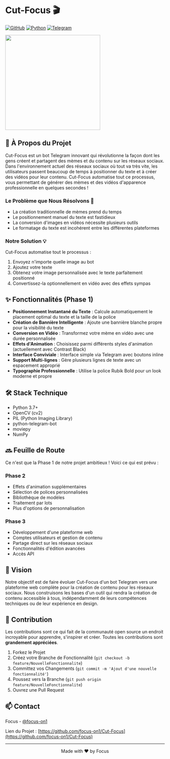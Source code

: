 # Cut-Focus 🎬


[![GitHub](https://img.shields.io/github/license/focus-on1/Cut-Focus)](https://github.com/focus-on1/Cut-Focus/blob/main/LICENSE)
[![Python](https://img.shields.io/badge/python-v3.7+-blue.svg)](https://www.python.org/)
[![Telegram](https://img.shields.io/badge/Telegram-Bot-blue.svg)](https://core.telegram.org/bots)

<img src="https://github.com/user-attachments/assets/11ccfa84-2a59-43b0-aece-887a8ca96994" width="300" />


## 🚀 À Propos du Projet

Cut-Focus est un bot Telegram innovant qui révolutionne la façon dont les gens créent et partagent des mèmes et du contenu sur les réseaux sociaux. Dans l'environnement actuel des réseaux sociaux où tout va très vite, les utilisateurs passent beaucoup de temps à positionner du texte et à créer des vidéos pour leur contenu. Cut-Focus automatise tout ce processus, vous permettant de générer des mèmes et des vidéos d'apparence professionnelle en quelques secondes !

### Le Problème que Nous Résolvons 🎯
- La création traditionnelle de mèmes prend du temps
- Le positionnement manuel du texte est fastidieux
- La conversion d'images en vidéos nécessite plusieurs outils
- Le formatage du texte est incohérent entre les différentes plateformes

### Notre Solution 💡
Cut-Focus automatise tout le processus :
1. Envoyez n'importe quelle image au bot
2. Ajoutez votre texte
3. Obtenez votre image personnalisée avec le texte parfaitement positionné
4. Convertissez-la optionnellement en vidéo avec des effets sympas

## ✨ Fonctionnalités (Phase 1)

- **Positionnement Instantané du Texte** : Calcule automatiquement le placement optimal du texte et la taille de la police
- **Création de Bannière Intelligente** : Ajoute une bannière blanche propre pour la visibilité du texte
- **Conversion en Vidéo** : Transformez votre mème en vidéo avec une durée personnalisée
- **Effets d'Animation** : Choisissez parmi différents styles d'animation (actuellement avec Contrast Black)
- **Interface Conviviale** : Interface simple via Telegram avec boutons inline
- **Support Multi-lignes** : Gère plusieurs lignes de texte avec un espacement approprié
- **Typographie Professionnelle** : Utilise la police Rubik Bold pour un look moderne et propre

## 🛠️ Stack Technique

- Python 3.7+
- OpenCV (cv2)
- PIL (Python Imaging Library)
- python-telegram-bot
- moviepy
- NumPy

## 🔜 Feuille de Route

Ce n'est que la Phase 1 de notre projet ambitieux ! Voici ce qui est prévu :

### Phase 2
- Effets d'animation supplémentaires
- Sélection de polices personnalisées
- Bibliothèque de modèles
- Traitement par lots
- Plus d'options de personnalisation

### Phase 3
- Développement d'une plateforme web
- Comptes utilisateurs et gestion de contenu
- Partage direct sur les réseaux sociaux
- Fonctionnalités d'édition avancées
- Accès API

## 🎯 Vision

Notre objectif est de faire évoluer Cut-Focus d'un bot Telegram vers une plateforme web complète pour la création de contenu pour les réseaux sociaux. Nous construisons les bases d'un outil qui rendra la création de contenu accessible à tous, indépendamment de leurs compétences techniques ou de leur expérience en design.

## 🤝 Contribution

Les contributions sont ce qui fait de la communauté open source un endroit incroyable pour apprendre, s'inspirer et créer. Toutes les contributions sont **grandement appréciées**.

1. Forkez le Projet
2. Créez votre Branche de Fonctionnalité (`git checkout -b feature/NouvelleFonctionnalite`)
3. Committez vos Changements (`git commit -m 'Ajout d'une nouvelle fonctionnalité'`)
4. Poussez vers la Branche (`git push origin feature/NouvelleFonctionnalite`)
5. Ouvrez une Pull Request



## 📫 Contact

Focus - [@focus-on1](https://github.com/focus-on1)

Lien du Projet : [https://github.com/focus-on1/Cut-Focus](https://github.com/focus-on1/Cut-Focus)

---
<p align="center">Made with ❤️ by Focus</p>
